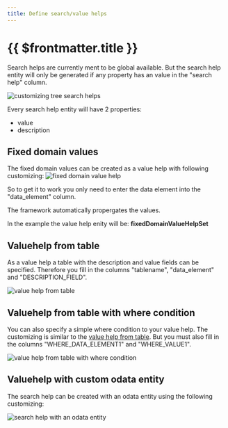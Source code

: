 ```yaml
---
title: Define search/value helps
---
```


#  {{ $frontmatter.title }}

Search helps are currently ment to be global available. But the search help entity will only be generated if any property has an value in the "search help" column.

![customizing tree search helps](pictures/customizing/search_help_tree.png)

Every search help entity will have 2 properties:
- value
- description

## Fixed domain values

The fixed domain values can be created as a value help with following customizing:
![fixed domain value help](pictures/customizing/fixed_domain_vh.png)

So to get it to work you only need to enter the data element into the "data_element" column.

The framework automatically propergates the values.

In the example the value help enity will be: **fixedDomainValueHelpSet**

## Valuehelp from table

As a value help a table with the description and value fields can be specified. Therefore you fill in the columns "tablename", "data_element" and "DESCRIPTION_FIELD".

![value help from table](pictures/customizing/valuehelp_from_table.png)

## Valuehelp from table with where condition

You can also specify a simple where condition to your value help. The customizing is similar to the [value help from table](#valuehelp-from-table). But you must also fill in the columns "WHERE_DATA_ELEMENT1" and "WHERE_VALUE1".

![value help from table with where condition](pictures/customizing/valuehelp_from_table_with_where.png)

## Valuehelp with custom odata entity

The search help can be created with an odata entity using the following customizing:

![search help with an odata entity](pictures/customizing/searchhelp_from_entity.png)

